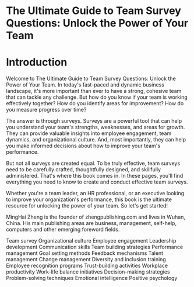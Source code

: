 # The Ultimate Guide to Team Survey Questions: Unlock the Power of Your Team

# Introduction

Welcome to The Ultimate Guide to Team Survey Questions: Unlock the Power of Your Team. In today's fast-paced and dynamic business landscape, it's more important than ever to have a strong, cohesive team that can tackle any challenge. But how do you know if your team is working effectively together? How do you identify areas for improvement? How do you measure progress over time?

The answer is through surveys. Surveys are a powerful tool that can help you understand your team's strengths, weaknesses, and areas for growth. They can provide valuable insights into employee engagement, team dynamics, and organizational culture. And, most importantly, they can help you make informed decisions about how to improve your team's performance.

But not all surveys are created equal. To be truly effective, team surveys need to be carefully crafted, thoughtfully designed, and skillfully administered. That's where this book comes in. In these pages, you'll find everything you need to know to create and conduct effective team surveys.

Whether you're a team leader, an HR professional, or an executive looking to improve your organization's performance, this book is the ultimate resource for unlocking the power of your team. So let's get started!

MingHai Zheng is the founder of zhengpublishing.com and lives in Wuhan, China. His main publishing areas are business, management, self-help, computers and other emerging foreword fields.


Team survey
Organizational culture
Employee engagement
Leadership development
Communication skills
Team building strategies
Performance management
Goal setting methods
Feedback mechanisms
Talent management
Change management
Diversity and inclusion training
Employee recognition programs
Trust-building activities
Workplace productivity
Work-life balance initiatives
Decision-making strategies
Problem-solving techniques
Emotional intelligence
Positive psychology
